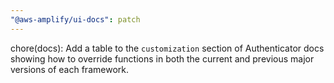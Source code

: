 ```yaml
---
"@aws-amplify/ui-docs": patch
---
```


chore(docs): Add a table to the `customization` section of Authenticator docs showing how to override functions in both the current and previous major versions of each framework. 
